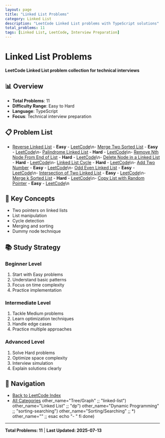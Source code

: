 ```yaml
---
layout: page
title: "Linked List Problems"
category: Linked List
description: "LeetCode Linked List problems with TypeScript solutions"
total_problems: 11
tags: [Linked List, LeetCode, Interview Preparation]
---
```


# Linked List Problems

**LeetCode Linked List problem collection for technical interviews**

## 📊 Overview

- **Total Problems**: 11
- **Difficulty Range**: Easy to Hard
- **Language**: TypeScript
- **Focus**: Technical interview preparation

## 📋 Problem List

- [Reverse Linked List](problems/01-reverse-linked-list.md) - **Easy** - [LeetCode](https://leetcode.com/problems/reverse-linked-list/)\n- [Merge Two Sorted List](problems/02-merge-two-sorted-lists.md) - **Easy** - [LeetCode](https://leetcode.com/problems/merge-two-sorted-list/)\n- [Palindrome Linked List](problems/03-palindrome-linked-list.md) - **Hard** - [LeetCode](https://leetcode.com/problems/palindrome-linked-list/)\n- [Remove Nth Node From End of List](problems/04-remove-nth-node-from-end-of-list.md) - **Hard** - [LeetCode](https://leetcode.com/problems/remove-nth-node-from-end-of-list/)\n- [Delete Node in a Linked List](problems/05-delete-node-in-a-linked-list.md) - **Hard** - [LeetCode](https://leetcode.com/problems/delete-node-in-a-linked-list/)\n- [Linked List Cycle](problems/06-linked-list-cycle.md) - **Hard** - [LeetCode](https://leetcode.com/problems/linked-list-cycle/)\n- [Add Two Number](problems/07-add-two-numbers.md) - **Easy** - [LeetCode](https://leetcode.com/problems/add-two-number/)\n- [Odd Even Linked List](problems/08-odd-even-linked-list.md) - **Easy** - [LeetCode](https://leetcode.com/problems/odd-even-linked-list/)\n- [Intersection of Two Linked List](problems/09-intersection-of-two-linked-lists.md) - **Easy** - [LeetCode](https://leetcode.com/problems/intersection-of-two-linked-list/)\n- [Merge k Sorted List](problems/10-merge-k-sorted-lists.md) - **Hard** - [LeetCode](https://leetcode.com/problems/merge-k-sorted-list/)\n- [Copy List with Random Pointer](problems/11-copy-list-with-random-pointer.md) - **Easy** - [LeetCode](https://leetcode.com/problems/copy-list-with-random-pointer/)\n

## 🎯 Key Concepts

- Two pointers on linked lists
- List manipulation
- Cycle detection
- Merging and sorting
- Dummy node technique

## 📚 Study Strategy

### Beginner Level
1. Start with Easy problems
2. Understand basic patterns
3. Focus on time complexity
4. Practice implementation

### Intermediate Level
1. Tackle Medium problems
2. Learn optimization techniques
3. Handle edge cases
4. Practice multiple approaches

### Advanced Level
1. Solve Hard problems
2. Optimize space complexity
3. Interview simulation
4. Explain solutions clearly

## 🔗 Navigation

- [Back to LeetCode Index](../index.md)
- [All Categories](../README.md)
 other_name="Tree/Graph" ;;
            "linked-list") other_name="Linked List" ;;
            "dp") other_name="Dynamic Programming" ;;
            "sorting-searching") other_name="Sorting/Searching" ;;
            *) other_name="" ;;
        esac
        echo "- [](..//README.md)"
    fi
done)

---

**Total Problems: 11** | **Last Updated: 2025-07-13**
